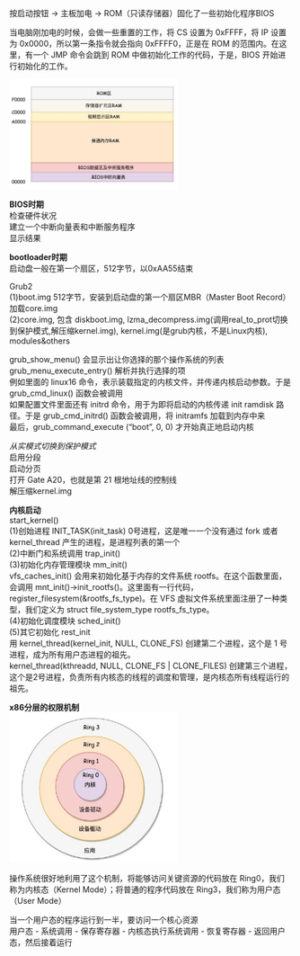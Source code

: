 按启动按钮 -> 主板加电 -> ROM（只读存储器）固化了一些初始化程序BIOS   

当电脑刚加电的时候，会做一些重置的工作，将 CS 设置为 0xFFFF，将 IP 设置为 0x0000，所以第一条指令就会指向 0xFFFF0，正是在 ROM 的范围内。在这里，有一个 JMP 命令会跳到 ROM 中做初始化工作的代码，于是，BIOS 开始进行初始化的工作。   
    
<img src="https://github.com/Yongli-Lisa/Linux-Notes1/blob/981d646817e8f850106d6ceaeca12d8a4fab8567/Img/1M%E5%86%85%E5%AD%98.JPG" width="300px">
    
**BIOS时期**   
检查硬件状况   
建立一个中断向量表和中断服务程序   
显示结果   

       
**bootloader时期**   
启动盘一般在第一个扇区，512字节，以0xAA55结束   
    
Grub2   
(1)boot.img  512字节，安装到启动盘的第一个扇区MBR（Master Boot Record） 加载core.img   
(2)core.img, 包含 diskboot.img, lzma_decompress.img(调用real_to_prot切换到保护模式,解压缩kernel.img), kernel.img(是grub内核，不是Linux内核), modules&others   
    
grub_show_menu() 会显示出让你选择的那个操作系统的列表   
grub_menu_execute_entry() 解析并执行选择的项   
例如里面的 linux16 命令，表示装载指定的内核文件，并传递内核启动参数。于是 grub_cmd_linux() 函数会被调用   
如果配置文件里面还有 initrd 命令，用于为即将启动的内核传递 init ramdisk 路径。于是 grub_cmd_initrd() 函数会被调用，将 initramfs 加载到内存中来   
最后，grub_command_execute (“boot”, 0, 0) 才开始真正地启动内核    

*从实模式切换到保护模式*  
启用分段   
启动分页   
打开 Gate A20，也就是第 21 根地址线的控制线   
解压缩kernel.img
    
**内核启动**   
start_kernel()       
(1)创始进程  INIT_TASK(init_task)  0号进程，这是唯一一个没有通过 fork 或者 kernel_thread 产生的进程，是进程列表的第一个   
(2)中断门和系统调用  trap_init()   
(3)初始化内存管理模块  mm_init()    
vfs_caches_init() 会用来初始化基于内存的文件系统 rootfs。在这个函数里面，会调用 mnt_init()->init_rootfs()。这里面有一行代码，register_filesystem(&rootfs_fs_type)。在 VFS 虚拟文件系统里面注册了一种类型，我们定义为 struct file_system_type rootfs_fs_type。   
(4)初始化调度模块  sched_init()   
(5)其它初始化  rest_init   
用 kernel_thread(kernel_init, NULL, CLONE_FS) 创建第二个进程，这个是 1 号进程，成为所有用户态进程的祖先。  
kernel_thread(kthreadd, NULL, CLONE_FS | CLONE_FILES) 创建第三个进程，这个是2号进程，负责所有内核态的线程的调度和管理，是内核态所有线程运行的祖先。   

**x86分层的权限机制**   
<img src="https://github.com/Yongli-Lisa/Linux-Notes1/blob/a6b0fddeb804926ccc0cc01a6f139eef955e452b/Img/%E5%88%86%E5%B1%82%E6%9D%83%E9%99%90.JPG" width="300px">   

操作系统很好地利用了这个机制，将能够访问关键资源的代码放在 Ring0，我们称为内核态（Kernel Mode）；将普通的程序代码放在 Ring3，我们称为用户态（User Mode）   

当一个用户态的程序运行到一半，要访问一个核心资源   
用户态 - 系统调用 - 保存寄存器 - 内核态执行系统调用 - 恢复寄存器 - 返回用户态，然后接着运行   








